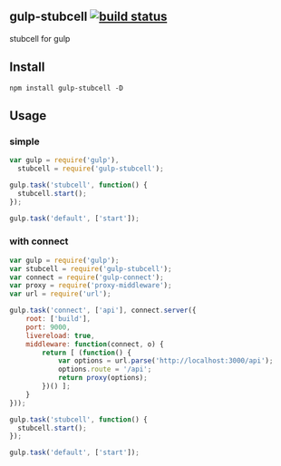 gulp-stubcell [![build status](https://secure.travis-ci.org/yosuke-furukawa/gulp-stubcell.png)](http://travis-ci.org/yosuke-furukawa/gulp-stubcell)
--------------------------

stubcell for gulp

## Install

```
npm install gulp-stubcell -D
```


## Usage

### simple
```js
var gulp = require('gulp'),
  stubcell = require('gulp-stubcell');

gulp.task('stubcell', function() {
  stubcell.start();
});

gulp.task('default', ['start']);
```

### with connect
```js
var gulp = require('gulp');
var stubcell = require('gulp-stubcell');
var connect = require('gulp-connect');
var proxy = require('proxy-middleware');
var url = require('url');

gulp.task('connect', ['api'], connect.server({
    root: ['build'],
    port: 9000,
    livereload: true,
    middleware: function(connect, o) {
        return [ (function() {
            var options = url.parse('http://localhost:3000/api');
            options.route = '/api';
            return proxy(options);
        })() ];
    }
}));

gulp.task('stubcell', function() {
  stubcell.start();
});

gulp.task('default', ['start']);
```
